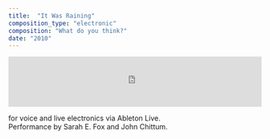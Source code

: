 ```yaml
---
title:  "It Was Raining"
composition_type: "electronic"
composition: "What do you think?"
date: "2010"
---   
```


<iframe width="100%" height="100" scrolling="no" frameborder="no" src="https://w.soundcloud.com/player/?url=https%3A//api.soundcloud.com/tracks/4465691&amp;auto_play=false&amp;hide_related=false&amp;show_comments=true&amp;show_user=true&amp;show_reposts=false&amp;visual=true"></iframe>  
  
for voice and live electronics via Ableton Live.  
Performance by Sarah E. Fox and John Chittum.  

